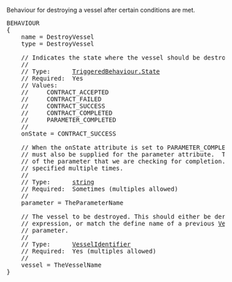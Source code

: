Behaviour for destroying a vessel after certain conditions are met.

<pre>
BEHAVIOUR
{
    name = DestroyVessel
    type = DestroyVessel

    // Indicates the state where the vessel should be destroyed.
    //
    // Type:      <a href="Enumeration-Type">TriggeredBehaviour.State</a>
    // Required:  Yes
    // Values:
    //     CONTRACT_ACCEPTED
    //     CONTRACT_FAILED
    //     CONTRACT_SUCCESS
    //     CONTRACT_COMPLETED
    //     PARAMETER_COMPLETED
    //
    onState = CONTRACT_SUCCESS

    // When the onState attribute is set to PARAMETER_COMPLETED, a value
    // must also be supplied for the parameter attribute.  This is the name
    // of the parameter that we are checking for completion.  This can be
    // specified multiple times.
    //
    // Type:      <a href="String-Type">string</a>
    // Required:  Sometimes (multiples allowed)
    //
    parameter = TheParameterName

    // The vessel to be destroyed. This should either be derived via an
    // expression, or match the define name of a previous <a href="VesselParameterGroup-Parameter">VesselParameterGroup</a>
    // parameter.
    //
    // Type:      <a href="VesselIdentifier-Type">VesselIdentifier</a>
    // Required:  Yes (multiples allowed)
    //
    vessel = TheVesselName
}
</pre>
